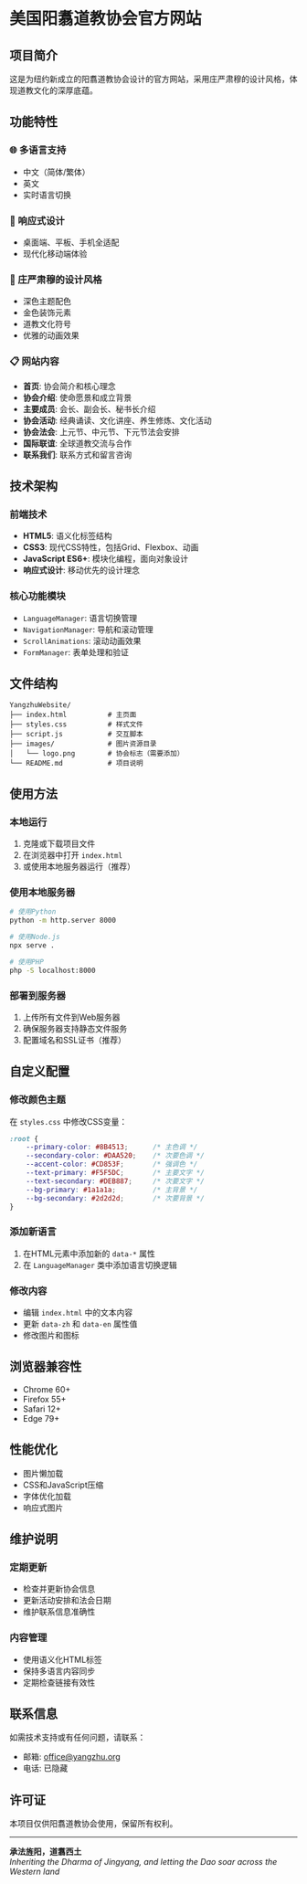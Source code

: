 # 美国阳翥道教协会官方网站

## 项目简介

这是为纽约新成立的阳翥道教协会设计的官方网站，采用庄严肃穆的设计风格，体现道教文化的深厚底蕴。

## 功能特性

### 🌐 多语言支持
- 中文（简体/繁体）
- 英文
- 实时语言切换

### 📱 响应式设计
- 桌面端、平板、手机全适配
- 现代化移动端体验

### 🎨 庄严肃穆的设计风格
- 深色主题配色
- 金色装饰元素
- 道教文化符号
- 优雅的动画效果

### 📋 网站内容
- **首页**: 协会简介和核心理念
- **协会介绍**: 使命愿景和成立背景
- **主要成员**: 会长、副会长、秘书长介绍
- **协会活动**: 经典诵读、文化讲座、养生修炼、文化活动
- **协会法会**: 上元节、中元节、下元节法会安排
- **国际联谊**: 全球道教交流与合作
- **联系我们**: 联系方式和留言咨询

## 技术架构

### 前端技术
- **HTML5**: 语义化标签结构
- **CSS3**: 现代CSS特性，包括Grid、Flexbox、动画
- **JavaScript ES6+**: 模块化编程，面向对象设计
- **响应式设计**: 移动优先的设计理念

### 核心功能模块
- `LanguageManager`: 语言切换管理
- `NavigationManager`: 导航和滚动管理
- `ScrollAnimations`: 滚动动画效果
- `FormManager`: 表单处理和验证

## 文件结构

```
YangzhuWebsite/
├── index.html          # 主页面
├── styles.css          # 样式文件
├── script.js           # 交互脚本
├── images/             # 图片资源目录
│   └── logo.png        # 协会标志（需要添加）
└── README.md           # 项目说明
```

## 使用方法

### 本地运行
1. 克隆或下载项目文件
2. 在浏览器中打开 `index.html`
3. 或使用本地服务器运行（推荐）

### 使用本地服务器
```bash
# 使用Python
python -m http.server 8000

# 使用Node.js
npx serve .

# 使用PHP
php -S localhost:8000
```

### 部署到服务器
1. 上传所有文件到Web服务器
2. 确保服务器支持静态文件服务
3. 配置域名和SSL证书（推荐）

## 自定义配置

### 修改颜色主题
在 `styles.css` 中修改CSS变量：
```css
:root {
    --primary-color: #8B4513;      /* 主色调 */
    --secondary-color: #DAA520;    /* 次要色调 */
    --accent-color: #CD853F;       /* 强调色 */
    --text-primary: #F5F5DC;       /* 主要文字 */
    --text-secondary: #DEB887;     /* 次要文字 */
    --bg-primary: #1a1a1a;         /* 主背景 */
    --bg-secondary: #2d2d2d;       /* 次要背景 */
}
```

### 添加新语言
1. 在HTML元素中添加新的 `data-*` 属性
2. 在 `LanguageManager` 类中添加语言切换逻辑

### 修改内容
- 编辑 `index.html` 中的文本内容
- 更新 `data-zh` 和 `data-en` 属性值
- 修改图片和图标

## 浏览器兼容性

- Chrome 60+
- Firefox 55+
- Safari 12+
- Edge 79+

## 性能优化

- 图片懒加载
- CSS和JavaScript压缩
- 字体优化加载
- 响应式图片

## 维护说明

### 定期更新
- 检查并更新协会信息
- 更新活动安排和法会日期
- 维护联系信息准确性

### 内容管理
- 使用语义化HTML标签
- 保持多语言内容同步
- 定期检查链接有效性

## 联系信息

如需技术支持或有任何问题，请联系：
- 邮箱: office@yangzhu.org
- 电话: 已隐藏

## 许可证

本项目仅供阳翥道教协会使用，保留所有权利。

---

**承法旌阳，道翥西土**  
*Inheriting the Dharma of Jingyang, and letting the Dao soar across the Western land*
